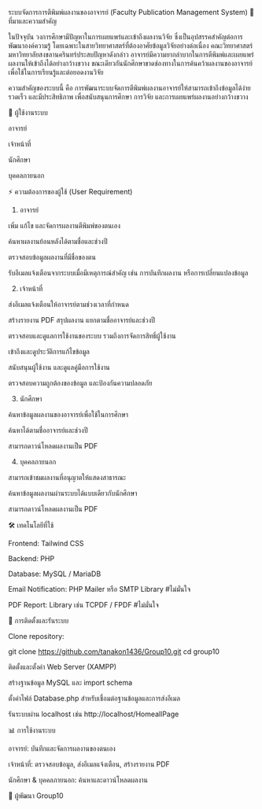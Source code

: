 ระบบจัดการการตีพิมพ์ผลงานของอาจารย์ (Faculty Publication Management System)
📖 ที่มาและความสำคัญ

ในปัจจุบัน วงการศึกษามีปัญหาในการเผยแพร่และเข้าถึงผลงานวิจัย ซึ่งเป็นอุปสรรคสำคัญต่อการพัฒนาองค์ความรู้ โดยเฉพาะในสายวิทยาศาสตร์ที่ต้องอาศัยข้อมูลวิจัยอย่างต่อเนื่อง คณะวิทยาศาสตร์ มหาวิทยาลัยสงขลานครินทร์ประสบปัญหาดังกล่าว อาจารย์มีความยากลำบากในการตีพิมพ์และเผยแพร่ผลงานให้เข้าถึงได้อย่างกว้างขวาง ขณะเดียวกันนักศึกษาขาดช่องทางในการค้นคว้าผลงานของอาจารย์เพื่อใช้ในการเรียนรู้และต่อยอดงานวิจัย

ความสำคัญของระบบนี้ คือ การพัฒนาระบบจัดการตีพิมพ์ผลงานอาจารย์ให้สามารถเข้าถึงข้อมูลได้ง่าย รวดเร็ว และมีประสิทธิภาพ เพื่อสนับสนุนการศึกษา การวิจัย และการเผยแพร่ผลงานอย่างกว้างขวาง

👤 ผู้ใช้งานระบบ

อาจารย์

เจ้าหน้าที่

นักศึกษา

บุคคลภายนอก

⚡ ความต้องการของผู้ใช้ (User Requirement)
1. อาจารย์

เพิ่ม แก้ไข และจัดการผลงานตีพิมพ์ของตนเอง

ค้นหาผลงานย้อนหลังได้ตามชื่อและช่วงปี

ตรวจสอบข้อมูลผลงานที่มีชื่อของตน

รับอีเมลแจ้งเตือนจากระบบเมื่อมีเหตุการณ์สำคัญ เช่น การบันทึกผลงาน หรือการเปลี่ยนแปลงข้อมูล

2. เจ้าหน้าที่

ส่งอีเมลแจ้งเตือนให้อาจารย์ตามช่วงเวลาที่กำหนด

สร้างรายงาน PDF สรุปผลงาน แยกตามชื่ออาจารย์และช่วงปี

ตรวจสอบและดูแลการใช้งานของระบบ รวมถึงการจัดการสิทธิ์ผู้ใช้งาน

เข้าถึงและดูประวัติการแก้ไขข้อมูล

สนับสนุนผู้ใช้งาน และดูแลคู่มือการใช้งาน

ตรวจสอบความถูกต้องของข้อมูล และป้องกันความปลอดภัย

3. นักศึกษา

ค้นหาข้อมูลผลงานของอาจารย์เพื่อใช้ในการศึกษา

ค้นหาได้ตามชื่ออาจารย์และช่วงปี

สามารถดาวน์โหลดผลงานเป็น PDF

4. บุคคลภายนอก

สามารถเข้าชมผลงานที่อนุญาตให้แสดงสาธารณะ

ค้นหาข้อมูลผลงานผ่านระบบได้แบบเดียวกับนักศึกษา

สามารถดาวน์โหลดผลงานเป็น PDF

🛠 เทคโนโลยีที่ใช้

Frontend: Tailwind CSS

Backend: PHP

Database: MySQL / MariaDB

Email Notification: PHP Mailer หรือ SMTP Library #ไม่มั่นใจ

PDF Report: Library เช่น TCPDF / FPDF #ไม่มั่นใจ

🔧 การติดตั้งและรันระบบ

Clone repository:

git clone https://github.com/tanakon1436/Group10.git
cd group10


ติดตั้งและตั้งค่า Web Server (XAMPP)

สร้างฐานข้อมูล MySQL และ import schema

ตั้งค่าไฟล์ Database.php สำหรับเชื่อมต่อฐานข้อมูลและการส่งอีเมล

รันระบบผ่าน localhost เช่น http://localhost/HomeallPage

📊 การใช้งานระบบ

อาจารย์: บันทึกและจัดการผลงานของตนเอง

เจ้าหน้าที่: ตรวจสอบข้อมูล, ส่งอีเมลแจ้งเตือน, สร้างรายงาน PDF

นักศึกษา & บุคคลภายนอก: ค้นหาและดาวน์โหลดผลงาน

👤 ผู้พัฒนา
Group10
